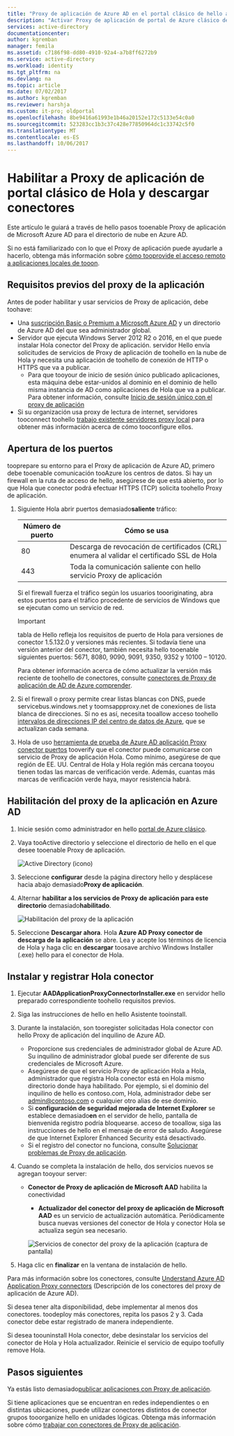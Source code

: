 ```yaml
---
title: "Proxy de aplicación de Azure AD en el portal clásico de hello aaaEnable | Documentos de Microsoft"
description: "Activar Proxy de aplicación de portal de Azure clásico de Hola e instalar Hola conectores de proxy inverso de Hola."
services: active-directory
documentationcenter: 
author: kgremban
manager: femila
ms.assetid: c7186f98-dd80-4910-92a4-a7b8ff6272b9
ms.service: active-directory
ms.workload: identity
ms.tgt_pltfrm: na
ms.devlang: na
ms.topic: article
ms.date: 07/02/2017
ms.author: kgremban
ms.reviewer: harshja
ms.custom: it-pro; oldportal
ms.openlocfilehash: 8be9416a61993e1b46a20152e172c5133e54c0a0
ms.sourcegitcommit: 523283cc1b3c37c428e77850964dc1c33742c5f0
ms.translationtype: MT
ms.contentlocale: es-ES
ms.lasthandoff: 10/06/2017
---
```

# <a name="enable-application-proxy-in-hello-classic-portal-and-download-connectors"></a>Habilitar a Proxy de aplicación de portal clásico de Hola y descargar conectores
Este artículo le guiará a través de hello pasos tooenable Proxy de aplicación de Microsoft Azure AD para el directorio de nube en Azure AD.

Si no está familiarizado con lo que el Proxy de aplicación puede ayudarle a hacerlo, obtenga más información sobre [cómo tooprovide el acceso remoto a aplicaciones locales de tooon](active-directory-application-proxy-get-started.md).

## <a name="application-proxy-prerequisites"></a>Requisitos previos del proxy de la aplicación
Antes de poder habilitar y usar servicios de Proxy de aplicación, debe toohave:

* Una [suscripción Basic o Premium a Microsoft Azure AD](active-directory-editions.md) y un directorio de Azure AD del que sea administrador global.
* Servidor que ejecuta Windows Server 2012 R2 o 2016, en el que puede instalar Hola conector del Proxy de aplicación. servidor Hello envía solicitudes de servicios de Proxy de aplicación de toohello en la nube de Hola y necesita una aplicación de toohello de conexión de HTTP o HTTPS que va a publicar.
  * Para que tooyour de inicio de sesión único publicado aplicaciones, esta máquina debe estar-unidos al dominio en el dominio de hello misma instancia de AD como aplicaciones de Hola que va a publicar. Para obtener información, consulte [Inicio de sesión único con el proxy de aplicación](active-directory-application-proxy-sso-using-kcd.md)
* Si su organización usa proxy de lectura de internet, servidores tooconnect toohello [trabajo existente servidores proxy local](application-proxy-working-with-proxy-servers.md) para obtener más información acerca de cómo tooconfigure ellos.

## <a name="open-your-ports"></a>Apertura de los puertos

tooprepare su entorno para el Proxy de aplicación de Azure AD, primero debe tooenable comunicación tooAzure los centros de datos. Si hay un firewall en la ruta de acceso de hello, asegúrese de que está abierto, por lo que Hola que conector podrá efectuar HTTPS (TCP) solicita toohello Proxy de aplicación.

1. Siguiente Hola abrir puertos demasiado**saliente** tráfico:

   | Número de puerto | Cómo se usa |
   | --- | --- |
   | 80 | Descarga de revocación de certificados (CRL) enumera al validar el certificado SSL de Hola |
   | 443 | Toda la comunicación saliente con hello servicio Proxy de aplicación |

   Si el firewall fuerza el tráfico según los usuarios toooriginating, abra estos puertos para el tráfico procedente de servicios de Windows que se ejecutan como un servicio de red.

   > [!IMPORTANT]
   > tabla de Hello refleja los requisitos de puerto de Hola para versiones de conector 1.5.132.0 y versiones más recientes. Si todavía tiene una versión anterior del conector, también necesita hello tooenable siguientes puertos: 5671, 8080, 9090, 9091, 9350, 9352 y 10100 – 10120.
   >
   >Para obtener información acerca de cómo actualizar la versión más reciente de toohello de conectores, consulte [conectores de Proxy de aplicación de AD de Azure comprender](application-proxy-understand-connectors.md#automatic-updates).

2. Si el firewall o proxy permite crear listas blancas con DNS, puede servicebus.windows.net y toomsappproxy.net de conexiones de lista blanca de direcciones. Si no es así, necesita tooallow acceso toohello [intervalos de direcciones IP del centro de datos de Azure](https://www.microsoft.com/download/details.aspx?id=41653), que se actualizan cada semana.

3. Hola de uso [herramienta de prueba de Azure AD aplicación Proxy conector puertos](https://aadap-portcheck.connectorporttest.msappproxy.net/) tooverify que el conector puede comunicarse con servicio de Proxy de aplicación Hola. Como mínimo, asegúrese de que región de EE. UU. Central de Hola y Hola región más cercana tooyou tienen todas las marcas de verificación verde. Además, cuantas más marcas de verificación verde haya, mayor resistencia habrá.

## <a name="enable-application-proxy-in-azure-ad"></a>Habilitación del proxy de la aplicación en Azure AD
1. Inicie sesión como administrador en hello [portal de Azure clásico](https://manage.windowsazure.com/).
2. Vaya tooActive directorio y seleccione el directorio de hello en el que desee tooenable Proxy de aplicación.

    ![Active Directory (icono)](./media/active-directory-application-proxy-enable/ad_icon.png)
3. Seleccione **configurar** desde la página directory hello y desplácese hacia abajo demasiado**Proxy de aplicación**.
4. Alternar **habilitar a los servicios de Proxy de aplicación para este directorio** demasiado**habilitado**.

    ![Habilitación del proxy de la aplicación](./media/active-directory-application-proxy-enable/app_proxy_enable.png)
5. Seleccione **Descargar ahora**. Hola **Azure AD Proxy conector de descarga de la aplicación** se abre. Lea y acepte los términos de licencia de Hola y haga clic en **descargar** toosave archivo Windows Installer (.exe) hello para el conector de Hola.

## <a name="install-and-register-hello-connector"></a>Instalar y registrar Hola conector
1. Ejecutar **AADApplicationProxyConnectorInstaller.exe** en servidor hello preparado correspondiente toohello requisitos previos.
2. Siga las instrucciones de hello en hello Asistente tooinstall.
3. Durante la instalación, son tooregister solicitadas Hola conector con hello Proxy de aplicación del inquilino de Azure AD.

   * Proporcione sus credenciales de administrador global de Azure AD. Su inquilino de administrador global puede ser diferente de sus credenciales de Microsoft Azure.
   * Asegúrese de que el servicio Proxy de aplicación Hola a Hola, administrador que registra Hola conector está en Hola mismo directorio donde haya habilitado. Por ejemplo, si el dominio del inquilino de hello es contoso.com, Hola, administrador debe ser admin@contoso.com o cualquier otro alias de ese dominio.
   * Si **configuración de seguridad mejorada de Internet Explorer** se establece demasiado**en** en el servidor de hello, pantalla de bienvenida registro podría bloquearse. acceso de tooallow, siga las instrucciones de hello en el mensaje de error de saludo. Asegúrese de que Internet Explorer Enhanced Security está desactivado.
   * Si el registro del conector no funciona, consulte [Solucionar problemas de Proxy de aplicación](active-directory-application-proxy-troubleshoot.md).  
4. Cuando se completa la instalación de hello, dos servicios nuevos se agregan tooyour server:

   * **Conector de Proxy de aplicación de Microsoft AAD** habilita la conectividad

     * **Actualizador del conector del proxy de aplicación de Microsoft AAD** es un servicio de actualización automática. Periódicamente busca nuevas versiones del conector de Hola y conector Hola se actualiza según sea necesario.

     ![Servicios de conector del proxy de la aplicación (captura de pantalla)](./media/active-directory-application-proxy-enable/app_proxy_services.png)
5. Haga clic en **finalizar** en la ventana de instalación de hello.

Para más información sobre los conectores, consulte [Understand Azure AD Application Proxy connectors](application-proxy-understand-connectors.md) (Descripción de los conectores del proxy de aplicación de Azure AD).

Si desea tener alta disponibilidad, debe implementar al menos dos conectores. toodeploy más conectores, repita los pasos 2 y 3. Cada conector debe estar registrado de manera independiente.

Si desea toouninstall Hola conector, debe desinstalar los servicios del conector de Hola y Hola actualizador. Reinicie el servicio de equipo toofully remove Hola.

## <a name="next-steps"></a>Pasos siguientes
Ya estás listo demasiado[publicar aplicaciones con Proxy de aplicación](active-directory-application-proxy-publish.md).

Si tiene aplicaciones que se encuentran en redes independientes o en distintas ubicaciones, puede utilizar conectores distintos de conector grupos tooorganize hello en unidades lógicas. Obtenga más información sobre cómo [trabajar con conectores de Proxy de aplicación](active-directory-application-proxy-connectors.md).
